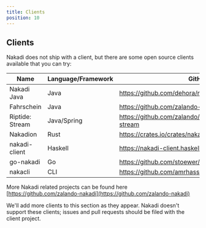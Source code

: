 ```yaml
---
title: Clients
position: 10
---
```


## Clients

Nakadi does not ship with a client, but there are some open source clients available that you can try:

| Name            | Language/Framework |  GitHub                                                         |
|-----------------|--------------------|-----------------------------------------------------------------|
| Nakadi Java     | Java               | <https://github.com/dehora/nakadi-java>                         |
| Fahrschein      | Java               | <https://github.com/zalando-nakadi/fahrschein>                  |
| Riptide: Stream | Java/Spring        | <https://github.com/zalando/riptide/tree/master/riptide-stream> |
| Nakadion        | Rust               | <https://crates.io/crates/nakadion>                             |
| nakadi-client   | Haskell            | <https://nakadi-client.haskell.silverratio.net>                 |
| go-nakadi       | Go                 | <https://github.com/stoewer/go-nakadi>                          |
| nakacli         | CLI                | <https://github.com/amrhassan/nakacli>                          |


More Nakadi related projects can be found here [https://github.com/zalando-nakadi](https://github.com/zalando-nakadi)

We'll add more clients to this section as they appear. Nakadi doesn't support these clients; issues and pull requests should be filed with the client project.
